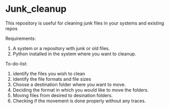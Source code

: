 # Junk_cleanup
This repository is useful for cleaning junk files in your systems and existing repos

Requirements:
1. A system or a repository with junk or old files.
2. Python installed in the system where you want to cleanup.

To-do-list:
1. identify the files you wish to clean
2. Identify the file formats and file sizes
3. Choose a destination folder where you want to move.
4. Deciding the format in which you would like to move the folders.
5. Moving files from desired to desination folders.
6. Checking if the movement is done properly without any traces.
